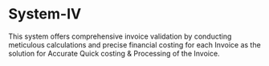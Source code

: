 # System-IV
This system offers comprehensive invoice validation by conducting meticulous calculations and precise financial costing for each Invoice as the solution for Accurate Quick costing & Processing of the Invoice.
